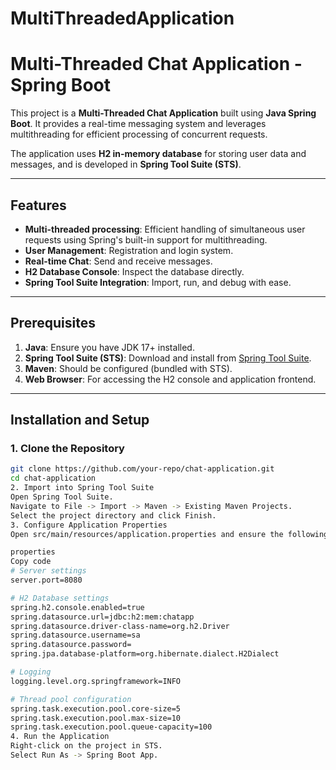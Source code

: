 # MultiThreadedApplication
# Multi-Threaded Chat Application - Spring Boot

This project is a **Multi-Threaded Chat Application** built using **Java Spring Boot**. It provides a real-time messaging system and leverages multithreading for efficient processing of concurrent requests.

The application uses **H2 in-memory database** for storing user data and messages, and is developed in **Spring Tool Suite (STS)**.

---

## Features

- **Multi-threaded processing**: Efficient handling of simultaneous user requests using Spring's built-in support for multithreading.
- **User Management**: Registration and login system.
- **Real-time Chat**: Send and receive messages.
- **H2 Database Console**: Inspect the database directly.
- **Spring Tool Suite Integration**: Import, run, and debug with ease.

---

## Prerequisites

1. **Java**: Ensure you have JDK 17+ installed.
2. **Spring Tool Suite (STS)**: Download and install from [Spring Tool Suite](https://spring.io/tools).
3. **Maven**: Should be configured (bundled with STS).
4. **Web Browser**: For accessing the H2 console and application frontend.

---

## Installation and Setup

### 1. Clone the Repository
```bash
git clone https://github.com/your-repo/chat-application.git
cd chat-application
2. Import into Spring Tool Suite
Open Spring Tool Suite.
Navigate to File -> Import -> Maven -> Existing Maven Projects.
Select the project directory and click Finish.
3. Configure Application Properties
Open src/main/resources/application.properties and ensure the following configurations are set:

properties
Copy code
# Server settings
server.port=8080

# H2 Database settings
spring.h2.console.enabled=true
spring.datasource.url=jdbc:h2:mem:chatapp
spring.datasource.driver-class-name=org.h2.Driver
spring.datasource.username=sa
spring.datasource.password=
spring.jpa.database-platform=org.hibernate.dialect.H2Dialect

# Logging
logging.level.org.springframework=INFO

# Thread pool configuration
spring.task.execution.pool.core-size=5
spring.task.execution.pool.max-size=10
spring.task.execution.pool.queue-capacity=100
4. Run the Application
Right-click on the project in STS.
Select Run As -> Spring Boot App.
